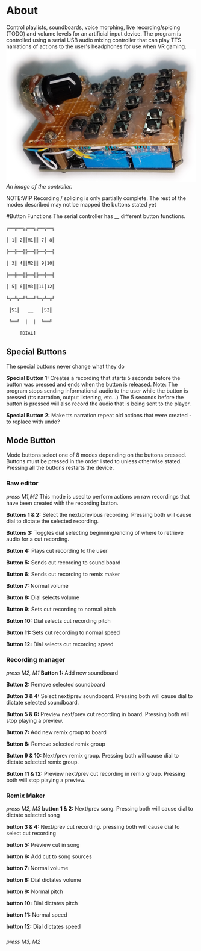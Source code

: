 # About
Control playlists, soundboards, voice morphing, live recording/spicing (TODO) and volume levels for an artificial input device. The program is controlled using a serial USB audio mixing controller that can play TTS narrations of actions to the user's headphones for use when VR gaming.
![alt text](https://github.com/TrevorBivi/MicTools/raw/master/images/audio_mixer.jpg)
*An image of the controller.*


NOTE:WIP Recording / splicing is only partially complete. The rest of the modes described may not be mapped the buttons stated yet

#Button Functions
The serial controller has __ different button functions.

`╔══╦══╗╔══╗╔══╦══╗`

`║ 1║ 2║║M1║║ 7║ 8║`

`╠══╬══╣╠══╣╠══╬══╣`

`║ 3║ 4║║M2║║ 9║10║`

`╠══╬══╣╠══╣╠══╬══╣`

`║ 5║ 6║║M3║║11║12║`

`╚╦═╩╦═╝╚══╝╚═╦╩═╦╝`

` ║S1║   __   ║S2║`

` ╚══╝  |  |  ╚══╝`
 
`	  [DIAL]`

## Special Buttons
The special buttons never change what they do

**Special Button 1:** Creates a recording that starts 5 seconds before the button was pressed and ends when the button is released. Note: The program stops sending informational audio to the user while the button is pressed (tts narration, output listening, etc...) The 5 seconds before the button is pressed will also record the audio that is being sent to the player.

**Special Button 2:** Make tts narration repeat old actions that were created - to replace with undo?

## Mode Button
Mode buttons select one of 8 modes depending on the buttons pressed. Buttons must be pressed in the order listed to unless otherwise stated. Pressing all the buttons restarts the device.

### Raw editor
_press M1,M2_
This mode is used to perform actions on raw recordings that have been created with the recording button.

**Buttons 1 & 2:** Select the next/previous recording. Pressing both will cause dial to dictate the selected recording.

**Buttons 3:** Toggles dial selecting beginning/ending of where to retrieve audio for a cut recording.

**Button 4:** Plays cut recording to the user

**Button 5:** Sends cut recording to sound board

**Button 6:** Sends cut recording to remix maker

**Button 7:** Normal volume

**Button 8:** Dial selects volume

**Button 9:** Sets cut recording to normal pitch

**Button 10:** Dial selects cut recording pitch

**Button 11:** Sets cut recording to normal speed

**Button 12:** Dial selects cut recording speed

### Recording manager
_press M2, M1_
**Button 1:** Add new soundboard

**Button 2:** Remove selected soundboard

**Button 3 & 4:** Select next/prev soundboard. Pressing both will cause dial to dictate selected soundboard.

**Button 5 & 6:** Preview next/prev cut recording in board. Pressing both will stop playing a preview.

**Button 7:** Add new remix group to board

**Button 8:** Remove selected remix group

**Button 9 & 10:** Next/prev remix group. Pressing both will cause dial to dictate selected remix group.

**Button 11 & 12:** Preview next/prev cut recording in remix group. Pressing both will stop playing a preview.

### Remix Maker
_press M2, M3_
**button 1 & 2:** Next/prev song. Pressing both will cause dial to dictate selected song

**button 3 & 4:** Next/prev cut recording. pressing both will cause dial to select cut recording

**button 5:** Preview cut in song

**button 6:** Add cut to song sources

**button 7:** Normal volume

**button 8:** Dial dictates volume

**button 9:** Normal pitch

**button 10:** Dial dictates pitch

**button 11:** Normal speed

**button 12:** Dial dictates speed

### 
_press M3, M2_